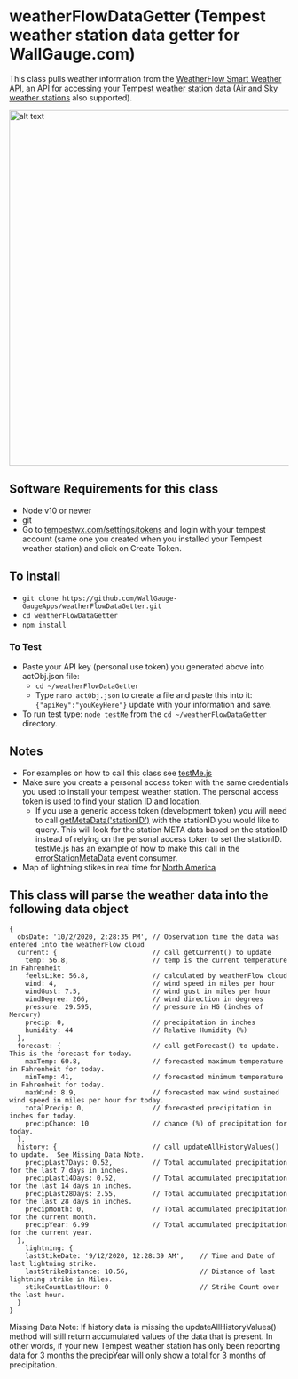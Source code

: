 # weatherFlowDataGetter (Tempest weather station data getter for WallGauge.com)

This class pulls weather information from the [WeatherFlow Smart Weather API](https://weatherflow.github.io/SmartWeather/api/#object-model), an API for accessing your [Tempest weather station](https://shop.weatherflow.com/collections/frontpage/products/tempest) data ([Air and Sky weather stations](https://weatherflow.com/smart-home-weather-stations/) also supported).

[<img src="https://cdn.shopify.com/s/files/1/0012/8512/8294/files/Tempest_Hub_Mount_shopify-amazon-whats-in-box-tabs.png?v=1588185214" alt="alt text" width="640px">](https://shop.weatherflow.com/collections/frontpage/products/tempest)

## Software Requirements for this class

* Node v10 or newer
* git
* Go to [tempestwx.com/settings/tokens](https://tempestwx.com/settings/tokens) and login with your tempest account (same one you created when you installed your Tempest weather station) and click on Create Token.

## To install

* `git clone https://github.com/WallGauge-GaugeApps/weatherFlowDataGetter.git`
* `cd weatherFlowDataGetter`
* `npm install`

### To Test

* Paste your API key (personal use token) you generated above into actObj.json file:
  * `cd ~/weatherFlowDataGetter`
  * Type `nano actObj.json` to create a file and paste this into it: `{"apiKey":"youKeyHere"}` update with your information and save.
* To run test type: `node testMe` from the `cd ~/weatherFlowDataGetter` directory.

## Notes

* For examples on how to call this class see [testMe.js](https://github.com/WallGauge-GaugeApps/weatherFlowDataGetter/blob/master/testMe.js)
* Make sure you create a personal access token with the same credentials you used to install your tempest weather station.  The personal access token is used to find your station ID and location.
  * If you use a generic access token (development token) you will need to call [getMetaData('stationID')](https://github.com/WallGauge-GaugeApps/weatherFlowDataGetter/blob/bc1e1d0b16a23586f3334073d3595a1b57675b81/weatherFlowDataGetter.js#L245) with the stationID you would like to query. This will look for the station META data based on the stationID instead of relying on the personal access token to set the stationID. testMe.js has an example of how to make this call in the [errorStationMetaData](https://github.com/WallGauge-GaugeApps/weatherFlowDataGetter/blob/ddad38b9be54a0aa5c79ed343afaddea779cefb4/testMe.js#L22) event consumer.
* Map of lightning stikes in real time for [North America](https://www.blitzortung.org/en/live_lightning_maps.php?map=30)

## This class will parse the weather data into the following data object

```
{
  obsDate: '10/2/2020, 2:28:35 PM', // Observation time the data was entered into the weatherFlow cloud
  current: {                        // call getCurrent() to update
    temp: 56.8,                     // temp is the current temperature in Fahrenheit
    feelsLike: 56.8,                // calculated by weatherFlow cloud
    wind: 4,                        // wind speed in miles per hour
    windGust: 7.5,                  // wind gust in miles per hour
    windDegree: 266,                // wind direction in degrees
    pressure: 29.595,               // pressure in HG (inches of Mercury)
    precip: 0,                      // precipitation in inches
    humidity: 44                    // Relative Humidity (%)
  },
  forecast: {                       // call getForecast() to update. This is the forecast for today.
    maxTemp: 60.8,                  // forecasted maximum temperature in Fahrenheit for today.
    minTemp: 41,                    // forecasted minimum temperature in Fahrenheit for today.
    maxWind: 8.9,                   // forecasted max wind sustained wind speed in miles per hour for today.
    totalPrecip: 0,                 // forecasted precipitation in inches for today.
    precipChance: 10                // chance (%) of precipitation for today.
  },
  history: {                        // call updateAllHistoryValues() to update.  See Missing Data Note.
    precipLast7Days: 0.52,          // Total accumulated precipitation for the last 7 days in inches.
    precipLast14Days: 0.52,         // Total accumulated precipitation for the last 14 days in inches.
    precipLast28Days: 2.55,         // Total accumulated precipitation for the last 28 days in inches.
    precipMonth: 0,                 // Total accumulated precipitation for the current month.
    precipYear: 6.99                // Total accumulated precipitation for the current year.
  },
    lightning: {
    lastStikeDate: '9/12/2020, 12:28:39 AM',    // Time and Date of last lightning strike.
    lastStrikeDistance: 10.56,                  // Distance of last lightning strike in Miles.
    stikeCountLastHour: 0                       // Strike Count over the last hour.
  }
}
```

Missing Data Note:  If history data is missing the updateAllHistoryValues() method will still return accumulated values of the data that is present. In other words, if your new Tempest weather station has only been reporting data for 3 months the precipYear will only show a total for 3 months of precipitation.
